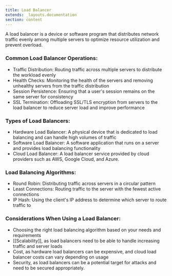 ```yaml
---
title: Load Balancer
extends: _layouts.documentation
section: content
---
```


A load balancer is a device or software program that distributes network traffic evenly among multiple servers to optimize resource utilization and prevent overload.

### Common Load Balancer Operations:

-   Traffic Distribution: Routing traffic across multiple servers to distribute the workload evenly
-   Health Checks: Monitoring the health of the servers and removing unhealthy servers from the traffic distribution
-   Session Persistence: Ensuring that a user's session remains on the same server for consistency
-   SSL Termination: Offloading SSL/TLS encryption from servers to the load balancer to reduce server load and improve performance

### Types of Load Balancers:

-   Hardware Load Balancer: A physical device that is dedicated to load balancing and can handle high volumes of traffic
-   Software Load Balancer: A software application that runs on a server and provides load balancing functionality
-   Cloud Load Balancer: A load balancer service provided by cloud providers such as AWS, Google Cloud, and Azure.

### Load Balancing Algorithms:

-   Round Robin: Distributing traffic across servers in a circular pattern
-   Least Connections: Routing traffic to the server with the fewest active connections
-   IP Hash: Using the client's IP address to determine which server to route traffic to

### Considerations When Using a Load Balancer:

-   Choosing the right load balancing algorithm based on your needs and requirements
-   [[Scalability]], as load balancers need to be able to handle increasing traffic and server loads
-   Cost, as hardware load balancers can be expensive, and cloud load balancer costs can vary depending on usage
-   Security, as load balancers can be a potential target for attacks and need to be secured appropriately.